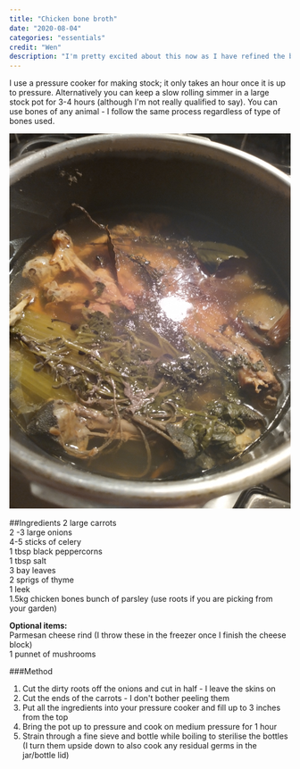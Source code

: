 ```yaml
---
title: "Chicken bone broth"
date: "2020-08-04"
categories: "essentials"
credit: "Wen"
description: "I'm pretty excited about this now as I have refined the base flavour and it sets to jelly. It can be used for all kinds of good; I have it in the fridge always and it keeps for up to 3 weeks.  I'm not sure what science and food regulations would say about that but I'm here to tell the tale."
---
```


I use a pressure cooker for making stock; it only takes an hour once it is up to pressure.  Alternatively you can keep a slow rolling simmer in a large stock pot for 3-4 hours (although I'm not really qualified to say).  You can use bones of any animal - I follow the same process regardless of type of bones used.

![Chicken broth](./chickenBroth.jpg)

##Ingredients
2 large carrots  
2 -3 large onions  
4-5 sticks of celery  
1 tbsp black peppercorns  
1 tbsp salt  
3 bay leaves  
2 sprigs of thyme  
1 leek  
1.5kg chicken bones
bunch of parsley (use roots if you are picking from your garden)

__Optional items:__  
Parmesan cheese rind (I throw these in the freezer once I finish the cheese block)  
1 punnet of mushrooms

###Method
1. Cut the dirty roots off the onions and cut in half - I leave the skins on
2. Cut the ends of the carrots - I don't bother peeling them
3. Put all the ingredients into your pressure cooker and fill up to 3 inches from the top
4. Bring the pot up to pressure and cook on medium pressure for 1 hour
5. Strain through a fine sieve and bottle while boiling to sterilise the bottles (I turn them upside down to also cook any residual germs in the jar/bottle lid)

